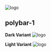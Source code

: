 ![logo](https://raw.githubusercontent.com/adi1090x/polybar-themes/master/previews/logo.png) <br />

## polybar-1

**Dark Variant**
![logo](https://raw.githubusercontent.com/adi1090x/polybar-themes/master/previews/preview_dark.png) <br />

**Light Variant**
![logo](https://raw.githubusercontent.com/adi1090x/polybar-themes/master/previews/preview_light.png) <br />

